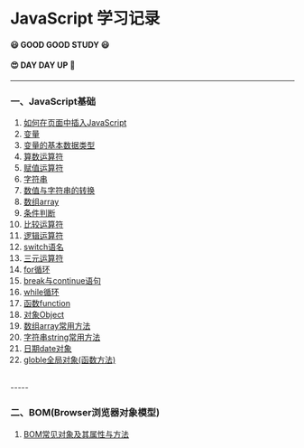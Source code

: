 JavaScript 学习记录
===================

#### :smiley: GOOD GOOD STUDY :smiley:

#### :heart_eyes: DAY DAY UP :rocket:

---

### 一、JavaScript基础

1.	[如何在页面中插入JavaScript](JavaScript_basic/01_insert_type.html)
2.	[变量](JavaScript_basic/o2_variable.html)
3.	[变量的基本数据类型](JavaScript_basic/03_variable_type.html)
4.	[算数运算符](JavaScript_basic/04_arlthmetle_operator.html)
5.	[赋值运算符](JavaScript_basic/05_assignment_operators.html)
6.	[字符串](JavaScript_basic/06_string.html)
7.	[数值与字符串的转换](JavaScript_basic/07_number_and_string_transform.html)
8.	[数组array](JavaScript_basic/08_array.html)
9.	[条件判断](JavaScript_basic/09_if_else.html)
10.	[比较运算符](JavaScript_basic/10_comparison_operator.html)
11.	[逻辑运算符](JavaScript_basic/11_logical_operator.html)
12.	[switch语名](JavaScript_basic/12_switch.html)
13.	[三元运算符](JavaScript_basic/13_ternary_operator.html)
14.	[for循环](JavaScript_basic/14_for_loop.html)
15.	[break与continue语句](JavaScript_basic/15_break_and_continue.html)
16.	[while循环](JavaScript_basic/16_while_loop.html)
17.	[函数function](JavaScript_basic/17_function.html)
18.	[对象Object](JavaScript_basic/18_object.html)
19.	[数组array常用方法](JavaScript_basic/19_array_common_method.html)
20.	[字符串string常用方法](JavaScript_basic/20_string_common_method.html)
21.	[日期date对象](JavaScript_basic/21_date_object.html)
22.	[globle全局对象(函数方法)](JavaScript_basic/22_globle_object.html)

<br/>
-----

### 二、BOM(Browser浏览器对象模型)

1.	[BOM常见对象及其属性与方法](BOM01_BOM_object.html)
